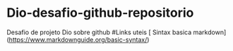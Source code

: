 # Dio-desafio-github-repositorio
Desafio de projeto Dio sobre github
#Links uteis 
[ Sintax basica markdown] (https://www.markdownguide.org/basic-syntax/)
